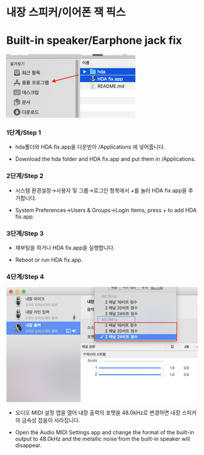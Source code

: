 # 내장 스피커/이어폰 잭 픽스
# Built-in speaker/Earphone jack fix

![사진1](./1.png)

### 1단계/Step 1

- hda폴더와 HDA fix.app을 다운받아 /Applications 에 넣어줍니다. 

- Download the hda folder and HDA fix.app and put them in /Applications.

### 2단계/Step 2

- 시스템 환경설정→사용자 및 그룹→로그인 항목에서 +를 눌러 HDA fix.app을 추가합니다. 

- System Preferences→Users & Groups→Login Items, press + to add HDA fix.app.

### 3단계/Step 3

- 재부팅을 하거나 HDA fix.app을 실행합니다. 

- Reboot or run HDA fix.app.

### 4단계/Step 4

![사진1](./2.png)

- 오디오 MIDI 설정 앱을 열어 내장 출력의 포맷을 48.0kHz로 변경하면 내장 스피커의 금속성 잡음이 사라집니다. 

- Open the Audio MIDI Settings app and change the format of the built-in output to 48.0kHz and the metallic noise from the built-in speaker will disappear.
